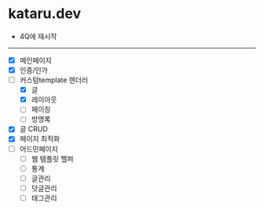 # kataru.dev
- 4Q에 재시작

---
- [x] 메인페이지
- [x] 인증/인가
- [ ] 커스텀template 렌더러
    - [x] 글
    - [x] 레이아웃
    - [ ] 페이징
    - [ ] 방명록
- [x] 글 CRUD
- [x] 페이지 최적화
- [ ] 어드민페이지
    - [ ] 웹 템플릿 헬퍼
    - [ ] 통계
    - [ ] 글관리
    - [ ] 덧글관리
    - [ ] 태그관리
